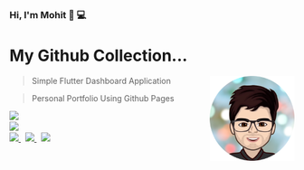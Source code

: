 ### Hi, I'm Mohit 👋 💻

# My Github Collection...

<img align ="right" src = "https://github.com/mohitagrawal939/mohitagrawal939.github.io/blob/master/images/circle.png" width="150" height="150">

> Simple Flutter Dashboard Application

> Personal Portfolio Using Github Pages

 <p>
  <a href="https://mohitagrawal939.github.io">
   <img src="https://img.shields.io/badge/🌎 | Mohit Agrawal-30302f?style=flat">
  </a></br>
  <a href="mailto:mohitagrawal939@gmail.com">
    <img src="https://img.shields.io/badge/@mohitagrawal939@gmail.com-30302f?style=flat&logo=gmail">
  </a></br>
  <a href="https://www.linkedin.com/in/mohitagrawal939">
    <img src="https://img.shields.io/badge/@mohitagrawal939-30302f?style=flat&logo=linkedin">
  </a> &nbsp;
  <a href="https://twitter.com/mohitagrawal939">
    <img src="https://img.shields.io/badge/@mohitagrawal939-30302f?style=flat&logo=twitter">
  </a> &nbsp;
  <a href="https://hackerrank.com/mohitagrawal939">
    <img src="https://img.shields.io/badge/@mohitagrawal939-30302f?style=flat&logo=hackerrank">
  </a>
</p>

